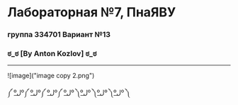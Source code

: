 # Лабораторная №7, ПнаЯВУ  
### группа 334701 Вариант №13  

### ಠ_ಠ [By Anton Kozlov] ಠ_ಠ
---
 ![image]("image copy 2.png")

༼ ºل͟º༼ ºل͟º༼ ºل͟º༼ ºل͟º ༽ºل͟º ༽ºل͟º ༽ºل͟º ༽